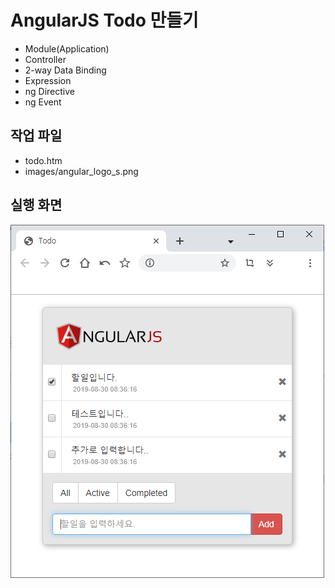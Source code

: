# AngularJS Todo 만들기

- Module(Application)
- Controller
- 2-way Data Binding
- Expression
- ng Directive
- ng Event

## 작업 파일

- todo.htm
- images/angular_logo_s.png

## 실행 화면

![ScreenShot](./images/todo.png)